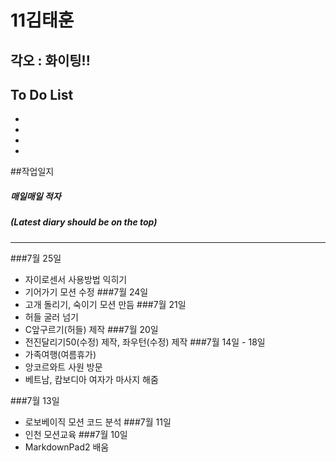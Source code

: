 # 11김태훈
## 각오 : 화이팅!!

## To Do List

  - 
  - 
  - 
  - 
 
##작업일지
##### 매일매일 적자
##### (Latest diary should be on the top)
----------
###7월 25일
  - 자이로센서 사용방법 익히기
  - 기어가기 모션 수정
###7월 24일
  - 고개 돌리기, 숙이기 모션 만듬
###7월 21일
  - 허들 굴러 넘기
  - C앞구르기(허들) 제작
###7월 20일
  - 전진달리기50(수정) 제작, 좌우턴(수정) 제작
###7월 14일 - 18일
  - 가족여행(여름휴가)
  - 앙코르와트 사원 방문
  - 베트남, 캄보디아 여자가 마사지 해줌

###7월 13일
  - 로보베이직 모션 코드 분석
###7월 11일
  - 인천 모션교육
###7월 10일
  - MarkdownPad2 배움
 
